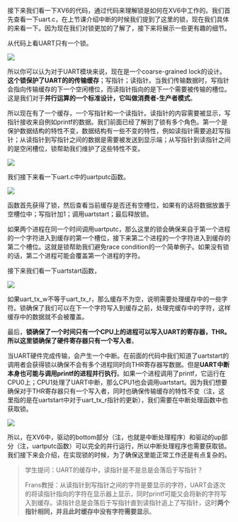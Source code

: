 接下来我们看一下XV6的代码，通过代码来理解锁是如何在XV6中工作的。我们首先查看一下uart.c，在上节课介绍中断的时候我们提到了这里的锁，现在我们具体的来看一下。因为现在我们对锁更加的了解了，接下来将展示一些更有趣的细节。

从代码上看UART只有一个锁。

[![](https://github.com/huihongxiao/MIT6.S081/raw/master/.gitbook/assets/image%20(546).png)](https://github.com/huihongxiao/MIT6.S081/blob/master/.gitbook/assets/image%20\(546\).png)

所以你可以认为对于UART模块来说，现在是一个coarse-grained lock的设计。**这个锁保护了UART的的传输缓存**；写指针；读指针。当我们传输数据时，写指针会指向传输缓存的下一个空闲槽位，而读指针指向的是下一个需要被传输的槽位。这是我们对于**并行运算的一个标准设计，它叫做消费者-生产者模式**。

所以现在有了一个缓存，一个写指针和一个读指针。读指针的内容需要被显示，写指针接收来自例如printf的数据。我们前面已经了解到了锁有多个角色。第一个是保护数据结构的特性不变，数据结构有一些不变的特性，例如读指针需要追赶写指针；从读指针到写指针之间的数据是需要被发送到显示端；从写指针到读指针之间的是空闲槽位，锁帮助我们维护了这些特性不变。

[![](https://github.com/huihongxiao/MIT6.S081/raw/master/.gitbook/assets/image%20(420).png)](https://github.com/huihongxiao/MIT6.S081/blob/master/.gitbook/assets/image%20\(420\).png)

我们接下来看一下uart.c中的uartputc函数。

[![](https://github.com/huihongxiao/MIT6.S081/raw/master/.gitbook/assets/image%20(494)%20(1)%20(1).png)](https://github.com/huihongxiao/MIT6.S081/blob/master/.gitbook/assets/image%20\(494\)%20\(1\)%20\(1\).png)

函数首先获得了锁，然后查看当前缓存是否还有空槽位，如果有的话将数据放置于空槽位中；写指针加1；调用uartstart；最后释放锁。

如果两个进程在同一个时间调用uartputc，那么这里的锁会确保来自于第一个进程的一个字符进入到缓存的第一个槽位，接下来第二个进程的一个字符进入到缓存的第二个槽位。这就是锁帮助我们避免race condition的一个简单例子。如果没有锁的话，第二个进程可能会覆盖第一个进程的字符。

接下来我们看一下uartstart函数，

[![](https://github.com/huihongxiao/MIT6.S081/raw/master/.gitbook/assets/image%20(579).png)](https://github.com/huihongxiao/MIT6.S081/blob/master/.gitbook/assets/image%20\(579\).png)

如果uart_tx_w不等于uart_tx_r，那么缓存不为空，说明需要处理缓存中的一些字符。锁确保了我们可以在下一个字符写入到缓存之前，处理完缓存中的字符，这样缓存中的数据就不会被覆盖。

最后，**锁确保了一个时间只有一个CPU上的进程可以写入UART的寄存器，THR。所以这里锁确保了硬件寄存器只有一个写入者**。

当UART硬件完成传输，会产生一个中断。在前面的代码中我们知道了uartstart的调用者会获得锁以确保不会有多个进程同时向THR寄存器写数据。但是**UART中断本身也可能与调用printf的进程并行执行**。如果一个进程调用了printf，它运行在CPU0上；CPU1处理了UART中断，那么CPU1也会调用uartstart。因为我们想要确保对于THR寄存器只有一个写入者，同时也确保传输缓存的特性不变（注，这里指的是在uartstart中对于uart_tx_r指针的更新），我们需要在中断处理函数中也获取锁。

[![](https://github.com/huihongxiao/MIT6.S081/raw/master/.gitbook/assets/image%20(516).png)](https://github.com/huihongxiao/MIT6.S081/blob/master/.gitbook/assets/image%20\(516\).png)

所以，在XV6中，驱动的bottom部分（注，也就是中断处理程序）和驱动的up部分（注，uartputc函数）可以完全的并行运行，所以中断处理程序也需要获取锁。我们接下来会介绍，在实现锁的时候，为了确保这里能正常工作还是有点复杂的。


> 学生提问：UART的缓存中，读指针是不是总是会落后于写指针？
> 
> Frans教授：从读指针到写指针之间的字符是要显示的字符，UART会逐次的将读指针指向的字符在显示器上显示，同时printf可能又会将新的字符写入到缓存。读指针总是会落后于写指针直到读指针追上了写指针，这时**两个指针相同，并且此时缓存中没有字符需要显示**。